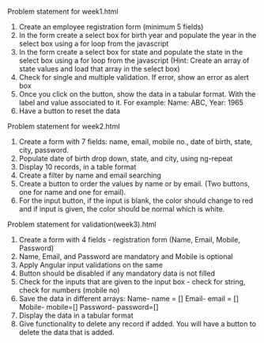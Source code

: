Problem statement for week1.html
1. Create an employee registration form (minimum 5 fields)
2. In the form create a select box for birth year and populate the year in the select box using a for loop from the javascript
3. In the form create a select box for state and populate the state in the select box using a for loop from the javascript (Hint: Create an array of state values and load that array in the select box)
4. Check for single and multiple validation. If error, show an error as alert box
5. Once you click on the button, show the data in a tabular format. With the label and value associated to it. For example: Name: ABC, Year: 1965
6. Have a button to reset the data

Problem statement for week2.html
1. Create a form with 7 fields: name, email, mobile no., date of birth, state, city, password.
2. Populate date of birth drop down, state, and city, using ng-repeat
3. Display 10 records, in a table format
4. Create a filter by name and email searching
5. Create a button to order the values by name or by email. (Two buttons, one for name and one for email).
6. For the input button, if the input is blank, the color should change to red and if input is given, the color should be normal which is white.

Problem statement for validation(week3).html
1. Create a form with 4 fields - registration form (Name, Email, Mobile, Password)
2. Name, Email, and Password are mandatory and Mobile is optional
3. Apply Angular input validations on the same
4. Button should be disabled if any mandatory data is not filled
5. Check for the inputs that are given to the input box - check for string, check for numbers (mobile no)
6. Save the data in different arrays:
	Name- name = []
	Email- email = []
	Mobile- mobile=[]
Password- password=[]
7. Display the data in a tabular format
8. Give functionality to delete any record if added. You will have a button to delete the data that is added.
